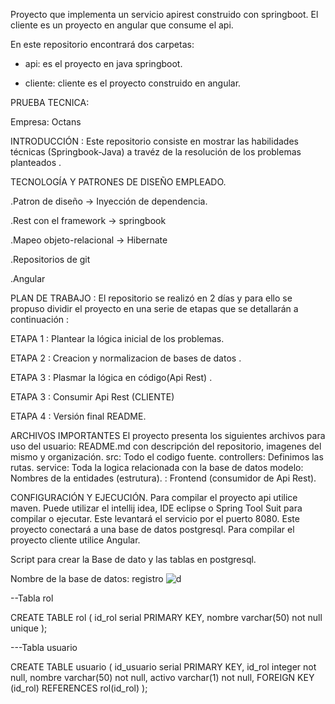 Proyecto que implementa un servicio apirest construido con springboot. El cliente es un proyecto en angular que consume el api.



En este repositorio encontrará dos carpetas:

* api: es el proyecto en java springboot.

* cliente: cliente es el proyecto construido en angular.



PRUEBA TECNICA:

Empresa: Octans


INTRODUCCIÓN : Este repositorio consiste en mostrar las habilidades técnicas (Springbook-Java) a travéz de la resolución de los problemas planteados .

TECNOLOGÍA Y PATRONES DE DISEÑO EMPLEADO.

.Patron de diseño -> Inyección de dependencia.

.Rest con el framework -> springbook

.Mapeo objeto-relacional -> Hibernate

.Repositorios de git

.Angular



PLAN DE TRABAJO : El repositorio se realizó en 2 días y para ello se propuso dividir el proyecto en una serie de etapas que se detallarán a continuación :

ETAPA 1 : Plantear la lógica inicial de los problemas.

ETAPA 2 : Creacion y normalizacion de bases de datos .

ETAPA 3 : Plasmar la lógica en código(Api Rest) .

ETAPA 3 : Consumir Api Rest (CLIENTE)

ETAPA 4 : Versión final README.



ARCHIVOS IMPORTANTES El proyecto presenta los siguientes archivos para uso del usuario: README.md con descripción del repositorio, imagenes del mismo y organización. src: Todo el codigo fuente. controllers: Definimos las rutas. service: Toda la logica relacionada con la base de datos modelo: Nombres de la entidades (estrutura). : Frontend (consumidor de Api Rest).

CONFIGURACIÓN Y EJECUCIÓN. Para compilar el proyecto api utilice maven. Puede utilizar el intellij idea, IDE eclipse o Spring Tool Suit para compilar o ejecutar. Este levantará el servicio por el puerto 8080. Este proyecto conectará a una base de datos postgresql. Para compilar el proyecto cliente utilice Angular.



Script para crear la Base de dato y las tablas en postgresql.


Nombre de la base de datos: registro
![d](https://user-images.githubusercontent.com/89054795/154803750-3333cbdc-1d76-400d-803c-c001544c9696.png)




--Tabla rol

CREATE TABLE rol (
	id_rol serial PRIMARY KEY,
	nombre varchar(50) not null unique
);



---Tabla usuario

CREATE TABLE usuario (
	id_usuario serial PRIMARY KEY,
        id_rol integer not null,
	nombre varchar(50) not null,
        activo varchar(1) not null,
        FOREIGN KEY (id_rol) REFERENCES rol(id_rol)	
);




